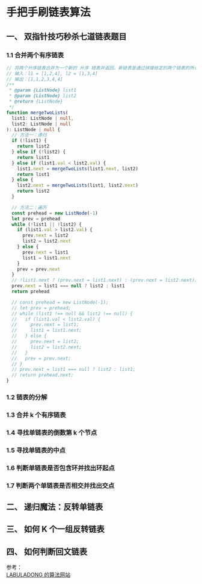 # 手把手刷链表算法

## 一、 双指针技巧秒杀七道链表题目

### 1.1 合并两个有序链表

```ts
// 将两个升序链表合并为一个新的 升序 链表并返回。新链表是通过拼接给定的两个链表的所有节点组成的。
// 输入：l1 = [1,2,4], l2 = [1,3,4]
// 输出：[1,1,2,3,4,4]
/**
 * @param {ListNode} list1
 * @param {ListNode} list2
 * @return {ListNode}
 */
function mergeTwoLists(
  list1: ListNode | null,
  list2: ListNode | null
): ListNode | null {
  // 方法一：递归
  if (!list1) {
    return list2
  } else if (!list2) {
    return list1
  } else if (list1.val < list2.val) {
    list1.next = mergeTwoLists(list1.next, list2)
    return list1
  } else {
    list2.next = mergeTwoLists(list1, list2.next)
    return list2
  }

  // 方法二：遍历
  const prehead = new ListNode(-1)
  let prev = prehead
  while (!list1 || !list2) {
    if (list1.val > list2.val) {
      prev.next = list2
      list2 = list2.next
    } else {
      prev.next = list1
      list1 = list1.next
    }
    prev = prev.next
  }
  // !list1.next ? (prev.next = list1.next) : (prev.next = list2.next);
  prev.next = list1 === null ? list2 : list1
  return prehead

  // const prehead = new ListNode(-1);
  // let prev = prehead;
  // while (list1 !== null && list2 !== null) {
  //   if (list1.val < list2.val) {
  //     prev.next = list1;
  //     list1 = list1.next;
  //   } else {
  //     prev.next = list2;
  //     list2 = list2.next;
  //   }
  //   prev = prev.next;
  // }
  // prev.next = list1 === null ? list2 : list1;
  // return prehead.next;
}
```

### 1.2 链表的分解

### 1.3 合并 k 个有序链表

### 1.4 寻找单链表的倒数第 k 个节点

### 1.5 寻找单链表的中点

### 1.6 判断单链表是否包含环并找出环起点

### 1.7 判断两个单链表是否相交并找出交点

## 二、 递归魔法：反转单链表

## 三、 如何 K 个一组反转链表

## 四、 如何判断回文链表

参考：<br />
<a href="https://labuladong.github.io/algo/" target="_blank">LABULADONG 的算法网站</a><br />
